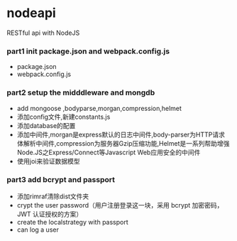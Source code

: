 # nodeapi
RESTful api with NodeJS
### part1 init package.json and webpack.config.js
- package.json
- webpack.config.js
### part2 setup the midddleware and mongdb
 - add mongoose ,bodyparse,morgan,compression,helmet
 - 添加config文件,新建constants.js
 - 添加database的配置
 - 添加中间件,morgan是express默认的日志中间件,body-parser为HTTP请求体解析中间件,compression为服务器Gzip压缩功能,Helmet是一系列帮助增强Node.JS之Express/Connect等Javascript Web应用安全的中间件
 - 使用joi来验证数据模型
### part3 add bcrypt and passport
- 添加rimraf清除dist文件夹
- crypt the user password（用户注册登录这一块，采用 bcrypt 加密密码，JWT 认证授权的方案）
- create the localstrategy with passport
- can log a user